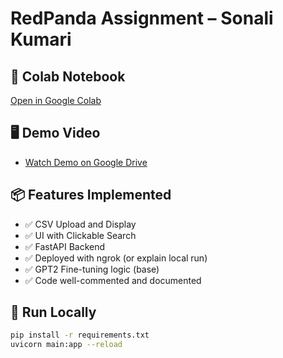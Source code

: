 # RedPanda Assignment – Sonali Kumari

## 🔗 Colab Notebook
[Open in Google Colab](https://colab.research.google.com/drive/1n6xBlQR7tNnmkzc3T0_7b2CFZhjy8Ip3?usp=drive_link)

## 🖥️ Demo Video
- [Watch Demo on Google Drive](https://drive.google.com/file/d/1c3fU8I0aQ9kk3AyIR04DQv8Q_PGzuzGm/view?usp=drive_link)

## 📦 Features Implemented
- ✅ CSV Upload and Display
- ✅ UI with Clickable Search
- ✅ FastAPI Backend
- ✅ Deployed with ngrok (or explain local run)
- ✅ GPT2 Fine-tuning logic (base)
- ✅ Code well-commented and documented

## 🚀 Run Locally
```bash
pip install -r requirements.txt
uvicorn main:app --reload

